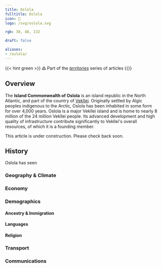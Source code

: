 ```yaml
---
title: Oslola
fulltitle: Oslola
icon: 🌋
logo: /svg/oslola.svg

rgb: 38, 48, 132

draft: false

aliases:
- /oslola/
---
```

{{< hint green >}}
߷ Part of the *[territories](/territories/)* series of articles
{{</hint>}}

## Overview

The **Island Commonwealth of Oslola** is an island republic in the North Atlantic, and part of the country of [<span class="fi fi-com"></span> Vekllei](/vekllei/). Originally settled by Algic peoples indigenous to the Arctic, Oslola has been inhabited in some form for over 4,000 years. Oslola is a major Vekllei island and is home to nearly 8 million of the 24 million Vekllei people. Its advanced development and high quality of infrastructure contribute significantly to Vekllei's overall resources, of which it is a founding member.

This article is under construction. Please check back soon.

## History

Oslola has seen

### Geography & Climate

### Economy

### Demographics

#### Ancestry & Immigration

#### Languages

#### Religion

### Transport

### Communications